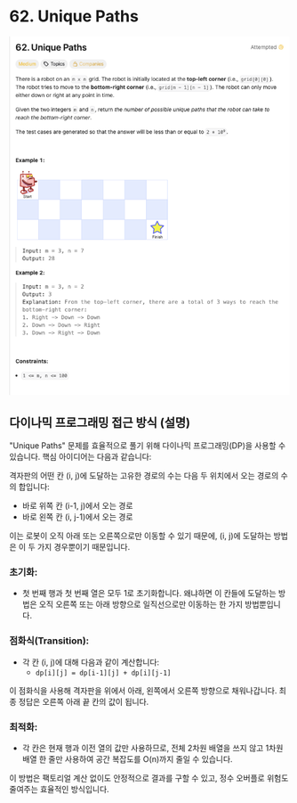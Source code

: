 # 62. Unique Paths
![62 Unique Paths.png](../../../images/62%20Unique%20Paths.png)

## 다이나믹 프로그래밍 접근 방식 (설명)

"Unique Paths" 문제를 효율적으로 풀기 위해 다이나믹 프로그래밍(DP)을 사용할 수 있습니다. 핵심 아이디어는 다음과 같습니다:

격자판의 어떤 칸 (i, j)에 도달하는 고유한 경로의 수는 다음 두 위치에서 오는 경로의 수의 합입니다:
- 바로 위쪽 칸 (i-1, j)에서 오는 경로
- 바로 왼쪽 칸 (i, j-1)에서 오는 경로

이는 로봇이 오직 아래 또는 오른쪽으로만 이동할 수 있기 때문에, (i, j)에 도달하는 방법은 이 두 가지 경우뿐이기 때문입니다.

### 초기화:
- 첫 번째 행과 첫 번째 열은 모두 1로 초기화합니다. 왜냐하면 이 칸들에 도달하는 방법은 오직 오른쪽 또는 아래 방향으로 일직선으로만 이동하는 한 가지 방법뿐입니다.

### 점화식(Transition):
- 각 칸 (i, j)에 대해 다음과 같이 계산합니다:
  - `dp[i][j] = dp[i-1][j] + dp[i][j-1]`

이 점화식을 사용해 격자판을 위에서 아래, 왼쪽에서 오른쪽 방향으로 채워나갑니다. 최종 정답은 오른쪽 아래 끝 칸의 값이 됩니다.

### 최적화:
- 각 칸은 현재 행과 이전 열의 값만 사용하므로, 전체 2차원 배열을 쓰지 않고 1차원 배열 한 줄만 사용하여 공간 복잡도를 O(n)까지 줄일 수 있습니다.

이 방법은 팩토리얼 계산 없이도 안정적으로 결과를 구할 수 있고, 정수 오버플로 위험도 줄여주는 효율적인 방식입니다.